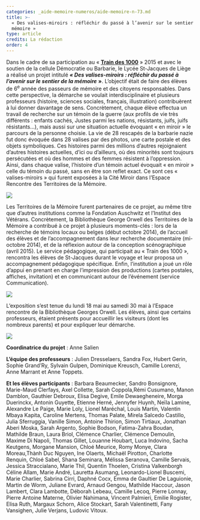 ```yaml
---
categories: _aide-memoire-numeros/aide-memoire-n-73.md
title: >-
  « Des valises-miroirs : réfléchir du passé à l’avenir sur le sentier de la
  mémoire »
type: article
credits: La rédaction
order: 4
---
```

Dans le cadre de sa participation au « [**Train des 1000**](http://www.traindes1000.be/) » 2015 et avec le soutien de la cellule Démocratie ou Barbarie, le Lycée St-Jacques de Liège a réalisé un projet intitulé **_«  Des valises-miroirs : réfléchir du passé à l’avenir sur le sentier de la mémoire_** **»**. L’objectif était de faire des élèves de 6<sup>e</sup> année des passeurs de mémoire et des citoyens responsables. Dans cette perspective, la démarche se voulait interdisciplinaire et plusieurs professeurs (histoire, sciences sociales, français, illustration) contribuèrent à lui donner davantage de sens. Concrètement, chaque élève effectua un travail de recherche sur un témoin de la guerre (aux profils de vie très différents : enfants cachés, Justes parmi les nations, résistants, juifs, juifs résistants…), mais aussi sur une situation actuelle évoquant «  en miroir » le parcours de la personne choisie. La vie de 28 rescapés de la barbarie nazie fut donc évoquée dans 28 valises par des photos, une carte postale et des objets symboliques. Ces histoires parmi des millions d’autres rejoignaient d’autres histoires actuelles, d’ici ou d’ailleurs, où des minorités sont toujours persécutées et où des hommes et des femmes résistent à l’oppression. Ainsi, dans chaque valise, l’histoire d’un témoin actuel évoquait « en miroir » celle du témoin du passé, sans en être son reflet exact. Ce sont ces « valises-miroirs » qui furent exposées à la Cité Miroir dans l’Espace Rencontre des Territoires de la Mémoire.

![](/assets/uploads/am73_p.2_valisesmiroirs1.jpg)

Les Territoires de la Mémoire furent partenaires de ce projet, au même titre que d’autres institutions comme la Fondation Auschwitz et l’Institut des Vétérans. Concrètement, la Bibliothèque George Orwell des Territoires de la Mémoire a contribué à ce projet à plusieurs moments-clés : lors de la recherche de témoins locaux ou belges (début octobre 2014), de l’accueil des élèves et de l’accompagnement dans leur recherche documentaire (mi-octobre 2014), et de la réflexion autour de la conception scénographique (avril 2015). Le service pédagogique, qui participait au « Train des 1000 », rencontra les élèves de St-Jacques durant le voyage et leur proposa un accompagnement pédagogique spécifique. Enfin, l’institution a joué un rôle d’appui en prenant en charge l’impression des productions (cartes postales, affiches, invitation) et en communicant autour de l’événement (service Communication).

![](/assets/uploads/am73_p.2_valisesmiroirs2.jpg)

L’exposition s’est tenue du lundi 18 mai au samedi 30 mai à l’Espace rencontre de la Bibliothèque Georges Orwell. Les élèves, ainsi que certains professeurs, étaient présents pour accueillir les visiteurs (dont les nombreux parents) et pour expliquer leur démarche.

![](/assets/uploads/am73_p.2_valisesmiroirs3.jpg)

**Coordinatrice du projet** : Anne Salien

**L’équipe des professeurs** : Julien Dresselaers, Sandra Fox, Hubert Gerin, Sophie Grand’Ry, Sylvain Gulpen, Dominique Kreusch, Camille Lorenzi, Anne Marrant et Anne Toppets.

**Et les élèves participants** : Barbara Beaumecker, Sandro Bonsignore, Marie-Maud Clerfays, Axel Collette, Sarah Coppola,Rémi Cusumano, Manon Damblon, Gauthier Debroux, Elisa Degive, Emile Dewaegheneire, Morga Duerinckx, Antonin Guyette, Etienne Herné, Jennyfer Huynh, Neïla Lamine, Alexandre Le Paige, Marie Loly, Lionel Maréchal, Louis Martin, Valentin Mbaya Kapita, Caroline Mertens, Thomas Palate, Mirela Salcedo Castillo, Julia Sferruggia, Vanille Simon, Antoine Thirion, Simon Tirtiaux, Jonathan Aberi Moska, Sarah Argento, Sophie Bodson, Fatima-Zahra Boudan, Mathilde Braun, Laura Briol, Clémence Charlier, Clémence Demoulin, Maxime Di Napoli, Thomas Gillet, Louanne Houbart, Luca Indovino, Sacha Keutgens, Morgane Mansion, Chloé Meurice, Romy Monye, Clara Moreau,Thành Duc Nguyen, Ine Olaerts, Michaël Pirotton, Charlotte Renquin, Chloé Sabel, Shana Seminara, Mélissa Seranova, Camille Servais, Jessica Straccialano, Marie Thil, Quentin Thoelen, Cristina Valkenborgh Céline Allam, Marie André, Lauretta Asumang, Leonardo-Lionel Buscemi, Marie Charlier, Sabrina Cirri, Daphné Cocx, Emma de Gaultier De Laguionie, Martin de Worm, Juliane Evrard, Arnaud Gengou, Mathilde Haccour, Jason Lambert, Clara Lambotte, Déborah Lebeau, Camille Lecoq, Pierre Lonnay, Pierre Antoine Materne, Olivier Nahimana, Vincent Palmieri, Emilie Rogister, Elisa Ruth, Margaux Schorn, Alice Stockart, Sarah Valentinetti, Fany Vansighen, Julie Verjans, Ludovic Vitoux.
